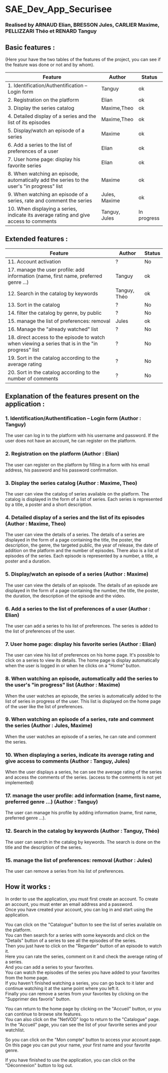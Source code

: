 # SAE_Dev_App_Securisee
### Realised by ARNAUD Elian, BRESSON Jules, CARLIER Maxime, PELLIZZARI Théo et RENARD Tanguy

## Basic features :
(Here your have the two tables of the features of the project, you can see if the feature was done or not and by whom).

| Feature                                                                                    | Author        | Status      |
|--------------------------------------------------------------------------------------------|---------------|-------------|
| 1. Identification/Authentification – Login form                                            | Tanguy        | ok          |
| 2. Registration on the platform                                                            | Elian         | ok          |
| 3. Display the series catalog                                                              | Maxime,Theo   | ok          |
| 4. Detailed display of a series and the list of its episodes                               | Maxime,Theo   | ok          |
| 5. Display/watch an episode of a series                                                    | Maxime        | ok          |
| 6. Add a series to the list of preferences of a user                                       | Elian         | ok          |
| 7. User home page: display his favorite series                                             | Elian         | ok          |
| 8. When watching an episode, automatically add the series to the user's "in progress" list | Maxime        | ok          |
| 9. When watching an episode of a series, rate and comment the series                       | Jules, Maxime | ok          |
| 10. When displaying a series, indicate its average rating and give access to comments      | Tanguy, Jules | In progress |

## Extended features :
| Feature                                                                                           | Author       | Status |
|---------------------------------------------------------------------------------------------------|--------------|--------|
| 11. Account activation                                                                            | ?            | No     |
| 17. manage the user profile: add information (name, first name, preferred genre ...)              | Tanguy       | ok     |
| 12. Search in the catalog by keywords                                                             | Tanguy, Théo | ok     |
| 13. Sort in the catalog                                                                           | ?            | No     |
| 14. filter the catalog by genre, by public                                                        | ?            | No     |
| 15. manage the list of preferences: removal                                                       | Jules        | ok     |
| 16. Manage the "already watched" list                                                             | ?            | No     |
| 18. direct access to the episode to watch when viewing a series that is in the "in progress" list | ?            | No     |
| 19. Sort in the catalog according to the average rating                                           | ?            | No     |
| 20. Sort in the catalog according to the number of comments                                       | ?            | No     |

## Explanation of the features present on the application :
### 1. Identification/Authentification – Login form (Author : Tanguy)
The user can log in to the platform with his username and password. If the user does not have an account, he can register on the platform.

### 2. Registration on the platform (Author : Elian)
The user can register on the platform by filling in a form with his email address, his password and his password confirmation.

### 3. Display the series catalog (Author : Maxime, Theo)
The user can view the catalog of series available on the platform. The catalog is displayed in the form of a list of series. Each series is represented by a title, a poster and a short description.

### 4. Detailed display of a series and the list of its episodes (Author : Maxime, Theo)
The user can view the details of a series. The details of a series are displayed in the form of a page containing the title, the poster, the description, the genre, the targeted public, the year of release, the date of addition on the platform and the number of episodes.
There also is a list of episodes of the series. Each episode is represented by a number, a title, a poster and a duration.

### 5. Display/watch an episode of a series (Author : Maxime)
The user can view the details of an episode. The details of an episode are displayed in the form of a page containing the number, the title, the poster, the duration, the description of the episode and the video.

### 6. Add a series to the list of preferences of a user (Author : Elian)
The user can add a series to his list of preferences. The series is added to the list of preferences of the user.

### 7. User home page: display his favorite series (Author : Elian)
The user can view his list of preferences on his home page. It's possible to click on a series to view its details.
The home page is display automatically when the user is logged in or when he clicks on a "Home" button.

### 8. When watching an episode, automatically add the series to the user's "in progress" list (Author : Maxime)
When the user watches an episode, the series is automatically added to the list of series in progress of the user.
This list is displayed on the home page of the user like the list of preferences.

### 9. When watching an episode of a series, rate and comment the series (Author : Jules, Maxime)
When the user watches an episode of a series, he can rate and comment the series.

### 10. When displaying a series, indicate its average rating and give access to comments (Author : Tanguy, Jules)
When the user displays a series, he can see the average rating of the series and access the comments of the series. (access to the comments is not yet implemented)

### 17. manage the user profile: add information (name, first name, preferred genre ...) (Author : Tanguy)
The user can manage his profile by adding information (name, first name, preferred genre ...).

### 12. Search in the catalog by keywords (Author : Tanguy, Théo)
The user can search in the catalog by keywords. The search is done on the title and the description of the series.

### 15. manage the list of preferences: removal (Author : Jules)
The user can remove a series from his list of preferences.

## How it works :
In order to use the application, you must first create an account.
To create an account, you must enter an email address and a password.  
Once you have created your account, you can log in and start using the application.  

You can click on the "Catalogue" button to see the list of series available on the platform.  
You can then search for a series with some keywords and click on the "Details" button of a series to see all the episodes of the series.  
Then you just have to click on the "Regarder" button of an episode to watch it.  
Here you can rate the series, comment on it and check the average rating of a series.  
And you can add a series to your favorites.  
You can watch the episodes of the series you have added to your favorites from the home page.  
If you haven't finished watching a series, you can go back to it later and continue watching it at the same point where you left it.  
Finally you can remove a series from your favorites by clicking on the "Supprimer des favoris" button.  

You can return to the home page by clicking on the "Accueil" button, or you can continue to browse site features.  
You can also click on the "NetVOD" logo to return to the "Catalogue" page.  
In the "Accueil" page, you can see the list of your favorite series and your watchlist.  

So you can click on the "Mon compte" button to access your account page.  
On this page you can put your name, your first name and your favorite genre.  

If you have finished to use the application, you can click on the "Déconnexion" button to log out.